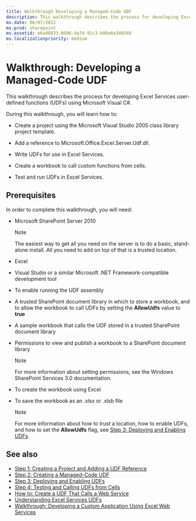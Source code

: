 ```yaml
---
title: Walkthrough Developing a Managed-Code UDF
description: This walkthrough describes the process for developing Excel Services user-defined functions (UDFs) using Microsoft Visual C#.
ms.date: 06/07/2022
ms.prod: sharepoint
ms.assetid: e6a00833-0606-4a7d-91c3-b89a6e340348
ms.localizationpriority: medium
---
```



# Walkthrough: Developing a Managed-Code UDF

This walkthrough describes the process for developing Excel Services user-defined functions (UDFs) using Microsoft Visual C#.

During this walkthrough, you will learn how to:
- Create a project using the Microsoft Visual Studio 2005 class library project template.
    
  
- Add a reference to Microsoft.Office.Excel.Server.Udf.dll.
    
  
- Write UDFs for use in Excel Services.
    
  
- Create a workbook to call custom functions from cells.
    
  
- Test and run UDFs in Excel Services.
    
  

## Prerequisites

In order to complete this walkthrough, you will need: 
  
    
    

- Microsoft SharePoint Server 2010 
    
    > [!NOTE] 
    > The easiest way to get all you need on the server is to do a basic, stand-alone install. All you need to add on top of that is a trusted location. 

- Excel
    
  
- Visual Studio or a similar Microsoft .NET Framework-compatible development tool
    
  
- To enable running the UDF assembly
    
  
- A trusted SharePoint document library in which to store a workbook, and to allow the workbook to call UDFs by setting the **AllowUdfs** value to **true**
    
  
- A sample workbook that calls the UDF stored in a trusted SharePoint document library
    
  
- Permissions to view and publish a workbook to a SharePoint document library
    
    > [!NOTE] 
    > For more information about setting permissions, see the Windows SharePoint Services 3.0 documentation. 

- To create the workbook using Excel
    
  
- To save the workbook as an .xlsx or .xlsb file
    
    > [!NOTE] 
    > For more information about how to trust a location, how to enable UDFs, and how to set the **AllowUdfs** flag, see [Step 3: Deploying and Enabling UDFs](step-3-deploying-and-enabling-udfs.md). 

## See also

- [Step 1: Creating a Project and Adding a UDF Reference](step-1-creating-a-project-and-adding-a-udf-reference.md)
- [Step 2: Creating a Managed-Code UDF](step-2-creating-a-managed-code-udf.md)
- [Step 3: Deploying and Enabling UDFs](step-3-deploying-and-enabling-udfs.md)
- [Step 4: Testing and Calling UDFs from Cells](step-4-testing-and-calling-udfs-from-cells.md)
- [How to: Create a UDF That Calls a Web Service](how-to-create-a-udf-that-calls-a-web-service.md)
- [Understanding Excel Services UDFs](understanding-excel-services-udfs.md)
- [Walkthrough: Developing a Custom Application Using Excel Web Services](walkthrough-developing-a-custom-application-using-excel-web-services.md)
